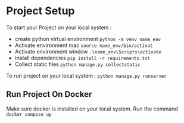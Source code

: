 # Project Setup

To start your Project on your local system :

  * create python virtual environment `python -m venv name_env`
  * Activate environment mac `source name_env/bin/activat`
  * Activate environment window `.\name_env\Scripts\activate`
  * Install dependencies `pip install -r requirements.txt`
  * Collect static files `python manage.py collectstatic`

To run project on your local system : `python manage.py runserver`

## Run Project On Docker
Make sure docker is installed on your local system. Run the command
`docker compose up`